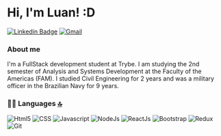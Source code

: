 # Hi, I'm Luan! :D

[![Linkedin Badge](https://img.shields.io/badge/-LinkedIn-blue?style=flat-square&logo=Linkedin&logoColor=white&link=https://www.linkedin.com/in/luan-ramalholsr//)](https://www.linkedin.com/in/luan-ramalholsr//)
[![Gmail](https://img.shields.io/badge/Gmail-D14836?style=for-the-badge&logo=gmail&logoColor=white$link=mailto:luan.ramalhosilva@gmail.com)](mailto:luan.ramalhosilva@gmail.com)


### About me

I'm a FullStack development student at Trybe.
I am studying the 2nd semester of Analysis and Systems Development at the Faculty of the Americas (FAM).
I studied Civil Engineering for 2 years and was a military officer in the Brazilian Navy for 9 years.

### 👩‍💻 Languages [🔝](#welcome-badges-4-readmemd-profile)

![Html5](https://img.shields.io/badge/HTML5-E34F26?style=for-the-badge&logo=html5&logoColor=white)
![CSS](https://img.shields.io/badge/C%2B%2B-00599C?style=for-the-badge&logo=c%2B%2B&logoColor=white)
![Javascript](https://img.shields.io/badge/JavaScript-F7DF1E?style=for-the-badge&logo=javascript&logoColor=black)
![NodeJs](https://img.shields.io/badge/Node.js-43853D?style=for-the-badge&logo=node-dot-js&logoColor=white)
![ReactJs](https://img.shields.io/badge/React-20232A?style=for-the-badge&logo=react&logoColor=61DAFB)
![Bootstrap](https://img.shields.io/badge/Bootstrap-563D7C?style=for-the-badge&logo=bootstrap&logoColor=white)
![Redux](https://img.shields.io/badge/Redux-593D88?style=for-the-badge&logo=redux&logoColor=white)
![Git](https://img.shields.io/badge/Git-F05032?style=for-the-badge&logo=git&logoColor=white)
